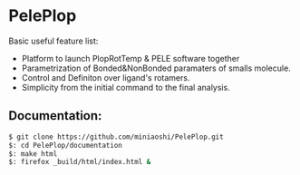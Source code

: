 # PelePlop

Basic useful feature list:

 * Platform to launch PlopRotTemp & PELE software together
 * Parametrization of Bonded&NonBonded paramaters of smalls molecule.
 * Control and Definiton over ligand's rotamers.
 * Simplicity from the initial command to the final analysis.


## Documentation:

```bash
$ git clone https://github.com/miniaoshi/PelePlop.git
$: cd PelePlop/documentation
$: make html
$: firefox _build/html/index.html &
```

